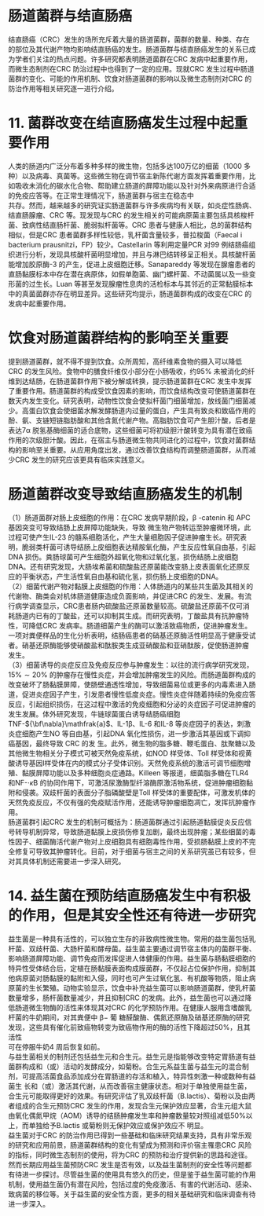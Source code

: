 # 肠道菌群与结直肠癌  
结直肠癌（CRC）发生的场所充斥着大量的肠道菌群，菌群的数量、种类、存在的部位及其代谢产物均影响结直肠癌的发生。肠道菌群与结直肠癌发生的关系已成为学者们关注的热点问题。许多研究都表明肠道菌群在CRC 发病中起重要作用，而微生态制剂在CRC 防治过程中也得到了一定的应用。现就CRC 发生过程中肠道菌群的变化、可能的作用机制、饮食对肠道菌群的影响以及微生态制剂对CRC 的防治作用等相关研究逐一进行介绍。  
# 11. 菌群改变在结直肠癌发生过程中起重要作用  
人类的肠道内广泛分布着多种多样的微生物，包括多达100万亿的细菌（1000 多种）以及病毒、真菌等。这些微生物在调节宿主新陈代谢方面发挥着重要作用，比如吸收未消化的碳水化合物、帮助建立肠道的屏障功能以及针对外来病原进行合适的免疫应答等。在正常生理情况下，肠道菌群与宿主在稳态中  
共存。然而，越来越多的研究证实肠道菌群与许多疾病均有关联，如炎症性肠病、结直肠腺瘤、CRC 等。现发现与CRC 的发生相关的可能病原菌主要包括具核梭杆菌、致病性结直肠杆菌、脆弱拟杆菌等。CRC 患者与健康人相比，总的菌群结构相似，但是CRC 患者菌群多样性较低，乳杆菌含量较多，普拉梭菌（Faecal i bacterium prausnitzi，FP）较少。Castellarin 等利用定量PCR 对99 例结肠癌组织进行分析，发现具核酸杆菌明显增加，并且与淋巴结转移呈正相关。具核酸杆菌能增加胶原酶-3 的产生，促进上皮细胞迁移。Sanapareddy 等发现在腺瘤患者的直肠黏膜标本中存在潜在病原体，如假单胞菌、幽门螺杆菌、不动菌属以及一些变形菌的过生长。Luan 等甚至发现腺瘤性息肉的活检标本与其邻近的正常黏膜标本中的真菌菌群亦存在明显差异。这些研究均提示，肠道菌群构成的改变在CRC 的发病中起重要作用。  
#  饮食对肠道菌群结构的影响至关重要  
提到肠道菌群，就不得不提到饮食。众所周知，高纤维素食物的摄入可以降低CRC 的发生风险。食物中的膳食纤维仅小部分在小肠吸收，约$95\%$ 未被消化的纤维到达结肠，在肠道菌群作用下被分解或转换，提示肠道菌群在CRC 发生中发挥了重要作用。肠道菌群的构成受饮食因素的影响，而饮食结构改变可使肠道菌群在数天内发生变化。研究表明，动物性饮食会使拟杆菌门细菌增加，放线菌门细菌减少。高蛋白饮食会使细菌水解发酵肠道内过量的蛋白，产生具有致炎和致癌作用的酚、氨、支链短链脂肪酸和其他含氮代谢产物。高脂肪饮食可产生胆汁酸，后者是表达$7\upalpha$ 脱氢基酶细菌的适合底物，这些细菌可将初级胆汁酸转变为具有潜在致癌作用的次级胆汁酸。因此，在宿主与肠道微生物共同进化的过程中，饮食对菌群结构的影响至关重要。从应用角度出发，通过改善饮食结构而调整肠道菌群，从而减少CRC 发生的研究应该更具有临床实践意义。  
#  肠道菌群改变导致结直肠癌发生的机制  
（1）肠道菌群对肠上皮细胞的作用：在CRC 发病早期阶段，$\upbeta$ -catenin  和 APC  基因突变可导致结肠上皮屏障功能缺失，导致 微生物产物转运至肿瘤微环境，此过程可使产生IL-23 的髓系细胞活化，产生大量细胞因子促进肿瘤生长。研究表明，脆弱类杆菌可诱导结肠上皮细胞表达精胺氧化酶，产生反应性氧自由基，引起DNA 损伤。粪肠球菌可产生细胞外超氧化物和过氧化氢，损伤结肠上皮细胞DNA。还有研究发现，大肠埃希菌和硫酸盐还原菌能改变肠上皮表面氧化还原反应的平衡状态，产生活性氧自由基和硫化氢，损伤肠上皮细胞的DNA。  
（2）细菌代谢产物对黏膜上皮细胞的作用：人体肠道内的某些共生菌及其相关的代谢物、酶类会对机体肠道健康造成负面影响，并促进CRC 的发生、发展。有流行病学调查显示，CRC患者肠内硫酸盐还原菌数量较高。硫酸盐还原菌不仅可消耗肠道内已有的丁酸盐，还可以抑制其生成。而研究表明，丁酸盐具有抗肿瘤特性，可降低CRC 发病率。肠道细菌产生的酶可以激活致癌物质，促进肿瘤发生。一项对粪便样品的生化分析表明，结肠癌患者的硝基还原酶活性明显高于健康受试者。硝基还原酶能够使硝酸盐和酞胺类生成亚硝酸盐和亚硝酞胺，促使肠道肿瘤   发生。  
（3）细菌诱导的炎症反应及免疫反应参与肿瘤发生：以往的流行病学研究发现，$15\%\sim20\%$ 的肿瘤存在慢性炎症，并会增加肿瘤发生的风险。而肠道菌群构成的改变破坏了肠黏膜屏障，使肠壁通透性增加，导致细菌易位或更多的内毒素进入肠道，促进炎症因子产生，引发患者慢性低度炎症。慢性炎症伴随着持续的免疫应答反应，引起组织损伤，在这过程中激活的免疫细胞和分泌的炎症因子可促进肿瘤的发生发展。体外研究发现，牛链球菌蛋白诱导结肠癌细胞TNF-${\bf\nabla}\mathfrak{a}$、IL-1β、IL-6 和IL-8 等炎症因子的表达，刺激炎症细胞产生NO 等自由基，引起DNA 氧化性损伤，进一步激活其基因或下调抑癌基因，最终导致 CRC  的发 生。此外，微生物的脂多糖、鞭毛蛋白、肽聚糖以及其他微生物相关分子模式可被天然免疫系统，如NOD 样受体、Toll 样受体和视黄酸诱导基因Ⅰ样受体在内的模式分子受体识别。天然免疫系统的激活可调节细胞增殖、黏膜屏障功能以及多种细胞炎症通路。Killeen 等报道，细菌脂多糖在TLR4 和NF-$\cdot\kappa\mathrm{B}$ 的协同作用下，可激活尿激酶型纤溶酶原激活物系统，促进肿瘤细胞黏附和侵袭。双歧杆菌的表面分子脂磷酸壁是Toll 样受体的重要配体，可激发机体的天然免疫反应，不仅有强的免疫赋活作用，还能诱导肿瘤细胞凋亡，发挥抗肿瘤作用。  
肠道菌群引起CRC 发生的机制可概括为：肠道菌群通过引起肠道黏膜促炎反应信号转导机制异常，导致肠道黏膜上皮损伤修复加剧，最终出现肿瘤；某些细菌的毒性因子、细菌酶活代谢产物对上皮细胞具有细胞毒性作用，受损肠黏膜上皮的不完全修复可导致其肿瘤转化。目前，对于细菌与宿主之间的关系研究虽已有较多，但对其具体机制还需要进一步深入研究。  
# 14. 益生菌在预防结直肠癌发生中有积极的作用，但是其安全性还有待进一步研究  
益生菌是一种具有活性的，可以独立生存的非致病性微生物。常用的益生菌包括乳杆菌、双歧杆菌、大肠杆菌和酵母菌。益生菌主要通过调节宿主体内的菌群平衡、影响肠道屏障功能、调节免疫而发挥促进人体健康的作用。益生菌与肠黏膜细胞的特异性受体结合后，定植在肠黏膜表面构成膜菌群，不仅起占位保护作用，抑制其他病原菌对肠黏膜的黏附和入侵，同时也可产生过氧化氢、有机酸等物质，阻止病原菌的生长繁殖。动物实验显示，饮食中补充益生菌可以影响肠道菌群，使乳杆菌数量增多，肠杆菌数量减少，并且抑制CRC 的发病。此外，益生菌也可以通过降低肠道微生物酶的活性来体现其对CRC 的化学预防作用。在健康人服用含嗜酸乳杆菌的牛奶期间，对其粪便中 $\upbeta-$  葡 糖醛酸酶、偶氮还原酶及硝基还原酶的研究发现，这些具有催化前致癌物转变为致癌物作用的酶的活性下降超过$50\%$，且其活性  
可在停服牛奶4 周后恢复如前。  
与益生菌相关的制剂还包括益生元和合生元。益生元是指能够改变特定胃肠道有益菌群构成和（或）活动的发酵成分，如菊粉。合生元系益生菌与益生元的混合制剂，可提高活菌食品添加成分在胃肠道的存活和植入，特异性刺激一种或数种有益菌生 长和（或）激活其代谢，从而改善宿主健康状态。相对于单独使用益生菌，合生元可能取得更好的效果。有研究评估了乳双歧杆菌（B.lactis）、菊粉以及由两者组成的合生元预防CRC 发生的作用，发现合生元保护效应显著，合生元组大鼠由氧化偶氮甲烷（AOM）诱导的结肠肿瘤发生率和肿瘤数量较对照组减低$50\%$以上，而单独给予B.lactis 或菊粉则无保护效应或保护效应不 明显。  
益生菌对于CRC 的防治作用已得到一些基础和临床研究结果支持，具有非常乐观的研究和应用前景，肠道菌群结构的变化有望成为预测和评价宿主罹患CRC 风险的指标，同时微生态制剂的使用，将为CRC 的预防和治疗提供新的思路和途径。然而长期应用益生菌预防CRC 发生是否有效，以及益生菌制剂的安全性等问题都有待进一步探讨。尽管益生菌的使用具有悠久的历史，但是鉴于益生菌可能的作用机制，使用益生菌仍有潜在风险，包括过度的免疫激活、有害的代谢活动、感染、致病菌的移位等。关于益生菌的安全性方面，更多的相关基础研究和临床调查有待进一步深入。  

